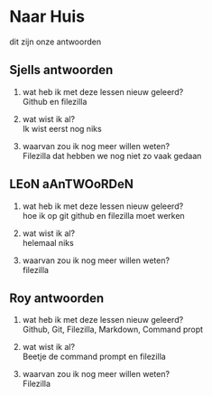 
# Naar Huis
dit zijn onze antwoorden
## Sjells antwoorden


1. wat heb ik met deze lessen nieuw geleerd?\
Github en filezilla

2. wat wist ik al?\
Ik wist eerst nog niks 

3. waarvan zou ik nog meer willen weten?\
 Filezilla dat hebben we nog niet zo vaak gedaan 


 


## LEoN aAnTWOoRDeN
1. wat heb ik met deze lessen nieuw geleerd?\
hoe ik op git github en filezilla moet werken

2. wat wist ik al?\
helemaal niks

3. waarvan zou ik nog meer willen weten?\
filezilla 


## Roy antwoorden
1. wat heb ik met deze lessen nieuw geleerd?\
Github, Git, Filezilla, Markdown, Command propt

2. wat wist ik al?\
Beetje de command prompt en filezilla

3. waarvan zou ik nog meer willen weten?\
Filezilla
